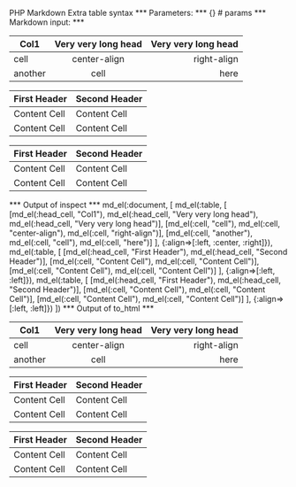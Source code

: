 PHP Markdown Extra table syntax
*** Parameters: ***
{} # params 
*** Markdown input: ***

Col1    | Very very long head | Very very long head|
------- |:-------------------:|-------------------:|
cell    | center-align        | right-align        |
another | cell                | here               |

| First Header  | Second Header |
| ------------- | ------------- |
| Content Cell  | Content Cell  |
| Content Cell  | Content Cell  |

First Header  | Second Header
------------- | -------------
Content Cell  | Content Cell
Content Cell  | Content Cell

*** Output of inspect ***
md_el(:document, [
	md_el(:table, [
	[md_el(:head_cell, "Col1"), md_el(:head_cell, "Very very long head"), md_el(:head_cell, "Very very long head")],
	[md_el(:cell, "cell"), md_el(:cell, "center-align"), md_el(:cell, "right-align")],
	[md_el(:cell, "another"), md_el(:cell, "cell"), md_el(:cell, "here")]
], {:align=>[:left, :center, :right]}),
	md_el(:table, [
	[md_el(:head_cell, "First Header"), md_el(:head_cell, "Second Header")],
	[md_el(:cell, "Content Cell"), md_el(:cell, "Content Cell")],
	[md_el(:cell, "Content Cell"), md_el(:cell, "Content Cell")]
], {:align=>[:left, :left]}),
	md_el(:table, [
	[md_el(:head_cell, "First Header"), md_el(:head_cell, "Second Header")],
	[md_el(:cell, "Content Cell"), md_el(:cell, "Content Cell")],
	[md_el(:cell, "Content Cell"), md_el(:cell, "Content Cell")]
], {:align=>[:left, :left]})
])
*** Output of to_html ***
<table><thead><tr><th>Col1</th><th>Very very long head</th><th>Very very long head</th></tr></thead><tbody><tr><td style="text-align: left;">cell</td><td style="text-align: center;">center-align</td><td style="text-align: right;">right-align</td></tr>
<tr><td style="text-align: left;">another</td><td style="text-align: center;">cell</td><td style="text-align: right;">here</td></tr>
</tbody></table><table><thead><tr><th>First Header</th><th>Second Header</th></tr></thead><tbody><tr><td style="text-align: left;">Content Cell</td><td style="text-align: left;">Content Cell</td></tr>
<tr><td style="text-align: left;">Content Cell</td><td style="text-align: left;">Content Cell</td></tr>
</tbody></table><table><thead><tr><th>First Header</th><th>Second Header</th></tr></thead><tbody><tr><td style="text-align: left;">Content Cell</td><td style="text-align: left;">Content Cell</td></tr>
<tr><td style="text-align: left;">Content Cell</td><td style="text-align: left;">Content Cell</td></tr>
</tbody></table>

